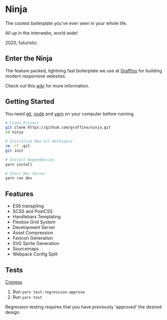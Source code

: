 # Ninja

The coolest boilerplate you've ever seen in your whole life.

All up in the interwebs, world wide!

2020, futuristic.

## Enter the Ninja

The feature packed, lightning fast boilerplate we use at [Graffino](https://graffino.com/) for building modern responsive websites.

Check out this [wiki](https://github.com/Graffino/Ninja/wiki) for more information.

## Getting Started

You need [git](https://git-scm.com/), [node](https://nodejs.org/) and [yarn](https://yarnpkg.com) on your computer before running.

```Bash
# Clone Project
git clone https://github.com/graffino/ninja.git
cd ninja

# Initialize New Git Workspace
rm -rf .git
git init

# Install Dependencies
yarn install

# Start Dev Server
yarn run dev
```

## Features

- ES6 transpiling
- SCSS and PostCSS
- Handlebars Templating
- Flexbox Grid System
- Development Server
- Asset Compression
- Favicon Generation
- SVG Sprite Generation
- Sourcemaps
- Webpack Config Split

## Tests

[Cyoress](https://cypress.io)

1. Run `yarn test:regression:approve`
2. Run `yarn test`

Regression testing requires that you have previously 'approved' the desired design.
